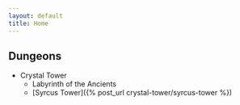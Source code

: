 ```yaml
---
layout: default
title: Home
---
```


## Dungeons

* Crystal Tower
	* Labyrinth of the Ancients
	* [Syrcus Tower]({% post_url crystal-tower/syrcus-tower %})
